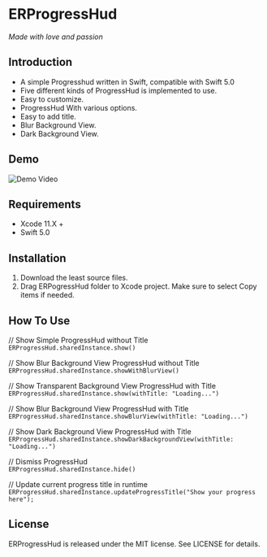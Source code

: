 # ERProgressHud
*Made with love and passion*

## Introduction
* A simple Progresshud written in Swift, compatible with Swift 5.0
* Five different kinds of ProgressHud is implemented to use.
* Easy to customize.
* ProgressHud With various options.
* Easy to add title.
* Blur Background View.
* Dark Background View.

## Demo
![Demo Video](/../master/demo.gif?raw=true)
## Requirements 
* Xcode 11.X +
* Swift 5.0

## Installation
1. Download the least source files.
2. Drag ERPogressHud folder to Xcode project. Make sure to select Copy items if needed.

## How To Use

// Show Simple ProgressHud without Title<br />
    ```
        ERProgressHud.sharedInstance.show()
    ```

// Show Blur Background View ProgressHud without Title<br />
        ```
        ERProgressHud.sharedInstance.showWithBlurView()
    ```

// Show Transparent Background View ProgressHud with Title<br />
        ```
        ERProgressHud.sharedInstance.show(withTitle: "Loading...")
    ```

// Show Blur Background View ProgressHud with Title<br />
        ```
        ERProgressHud.sharedInstance.showBlurView(withTitle: "Loading...")
    ```
    
// Show Dark Background View ProgressHud with Title<br />
        ```
        ERProgressHud.sharedInstance.showDarkBackgroundView(withTitle: "Loading...")
    ```
    
// Dismiss ProgressHud<br />
        ```
            ERProgressHud.sharedInstance.hide()
    ```
    
// Update current progress title in runtime<br />
        ```
        ERProgressHud.sharedInstance.updateProgressTitle("Show your progress here");
    ```
    
## License
ERProgressHud is released under the MIT license. See LICENSE for details.


